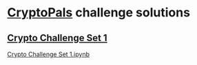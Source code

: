 # [CryptoPals](https://cryptopals.com) challenge solutions

## [Crypto Challenge Set 1](https://cryptopals.com/sets/1)

[Crypto Challenge Set 1.ipynb](Crypto%20Challenge%20Set%201.ipynb)
